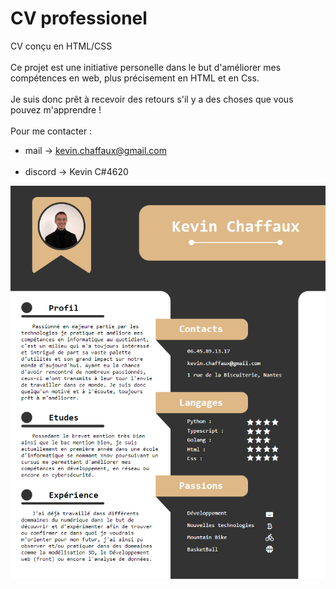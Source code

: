 # CV professionel 
CV conçu en HTML/CSS <br><br>
Ce projet est une initiative personelle dans le but d'améliorer mes compétences en web, plus précisement en HTML et en Css.<br><br>
Je suis donc prêt à recevoir des retours s'il y a des choses que vous pouvez m'apprendre !<br><br>
Pour me contacter : <br>
- mail -> kevin.chaffaux@gmail.com<br><br>
- discord ->  Kevin C#4620

![](Img/cvResult.png)
